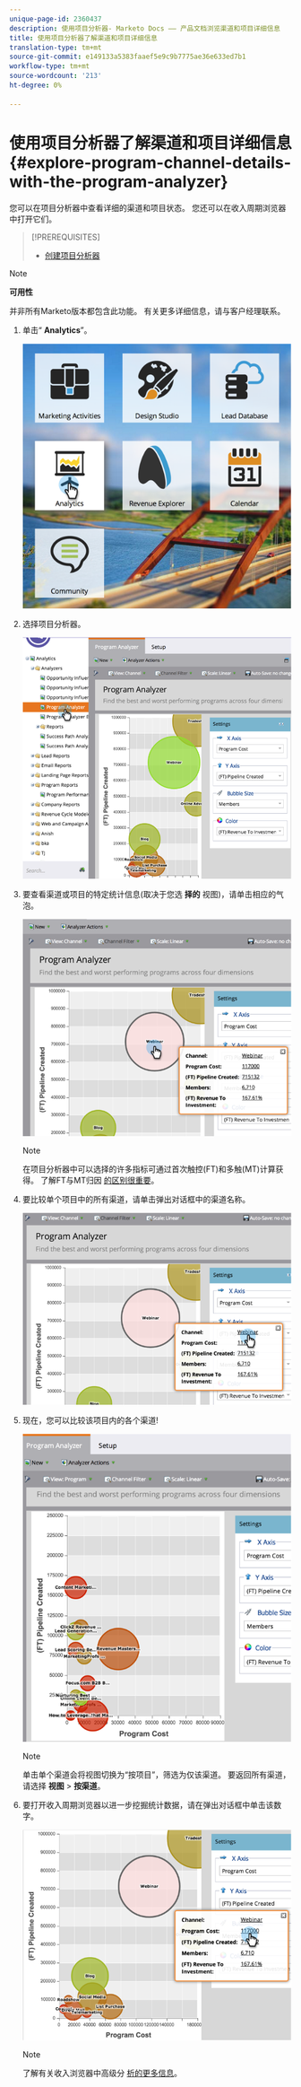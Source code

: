 ```yaml
---
unique-page-id: 2360437
description: 使用项目分析器- Marketo Docs —— 产品文档浏览渠道和项目详细信息
title: 使用项目分析器了解渠道和项目详细信息
translation-type: tm+mt
source-git-commit: e149133a5383faaef5e9c9b7775ae36e633ed7b1
workflow-type: tm+mt
source-wordcount: '213'
ht-degree: 0%

---
```



# 使用项目分析器了解渠道和项目详细信息 {#explore-program-channel-details-with-the-program-analyzer}

您可以在项目分析器中查看详细的渠道和项目状态。 您还可以在收入周期浏览器中打开它们。

>[!PREREQUISITES]
>
>* [创建项目分析器](create-a-program-analyzer.md)


>[!NOTE]
>
>**可用性**
>
>并非所有Marketo版本都包含此功能。 有关更多详细信息，请与客户经理联系。

1. 单击“ **Analytics**”。

   ![](assets/image2015-4-28-12-3a54-3a47.png)

1. 选择项目分析器。

   ![](assets/image2015-4-28-12-3a56-3a46.png)

1. 要查看渠道或项目的特定统计信息(取决于您选 **择的** 视图)，请单击相应的气泡。

   ![](assets/image2015-4-28-12-3a57-3a14.png)

   >[!NOTE]
   >
   >在项目分析器中可以选择的许多指标可通过首次触控(FT)和多触(MT)计算获得。 了解FT与MT归因 [的区别很重要](/help/marketo/product-docs/reporting/revenue-cycle-analytics/revenue-tools/attribution/understanding-attribution.md)。

1. 要比较单个项目中的所有渠道，请单击弹出对话框中的渠道名称。

   ![](assets/image2015-4-28-12-3a59-3a36.png)

1. 现在，您可以比较该项目内的各个渠道!

   ![](assets/image2015-4-28-13-3a0-3a14.png)

   >[!NOTE]
   >
   >单击单个渠道会将视图切换为“按项目”，筛选为仅该渠道。 要返回所有渠道，请选择 **视图** > **按渠道**。

1. 要打开收入周期浏览器以进一步挖掘统计数据，请在弹出对话框中单击该数字。

   ![](assets/image2015-4-28-13-3a1-3a35.png)

   >[!NOTE]
   >
   >了解有关收入浏览器中高级分 [析的更多信息](http://docs.marketo.com/display/docs/revenue+explorer)。
